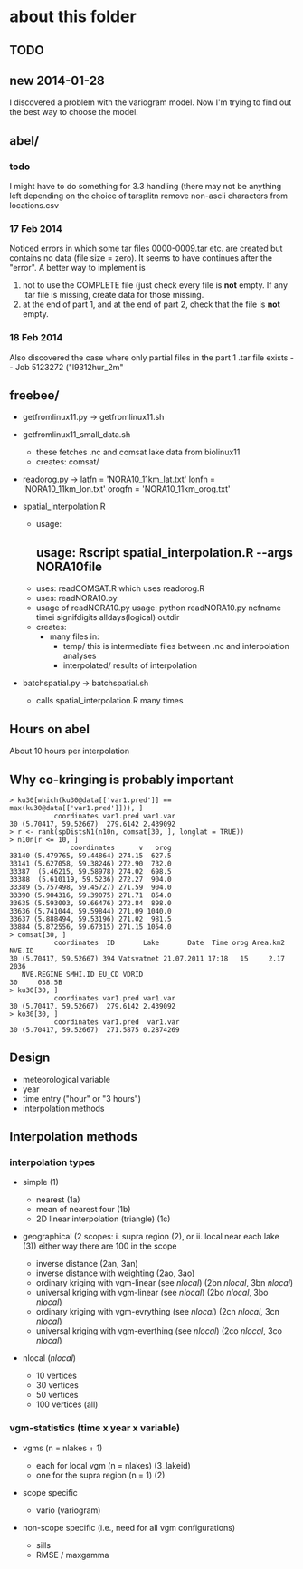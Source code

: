 about this folder
=================

TODO
----

## new 2014-01-28
I discovered a problem with the variogram model. Now I'm trying to find out the best way to choose the model. 

abel/
----

### todo


I might have to do something for 3.3 handling (there may not be anything left depending on the choice of tarsplitn
remove non-ascii characters from locations.csv

### 17 Feb 2014

Noticed errors in which some tar files 0000-0009.tar etc. are created but contains no data (file size = zero). It seems to have continues after the "error". A better way to implement is 

1. not to use the COMPLETE file (just check every file is __not__ empty. If any .tar file is missing, create data for those missing. 
2. at the end of part 1, and at the end of part 2, check that the file is __not__ empty. 

### 18 Feb 2014

Also discovered the case where only partial files in the part 1 .tar file exists -- Job 5123272 ("l9312hur_2m"


freebee/
--------


- getfromlinux11.py -> getfromlinux11.sh
- getfromlinux11_small_data.sh
  - these fetches .nc and comsat lake data from biolinux11
  - creates:
    comsat/

- readorog.py -> 
    latfn = 'NORA10_11km_lat.txt'
    lonfn = 'NORA10_11km_lon.txt'
    orogfn = 'NORA10_11km_orog.txt'
- spatial_interpolation.R
  - usage: 
    ## usage: Rscript spatial_interpolation.R --args NORA10file
  - uses:
    readCOMSAT.R which uses readorog.R
  - uses:
    readNORA10.py
  - usage of readNORA10.py
    usage: python readNORA10.py ncfname timei signifdigits alldays(logical) outdir
  - creates:
    - many files in:
       - temp/ this is intermediate files between .nc and interpolation analyses
       - interpolated/ results of interpolation

- batchspatial.py -> batchspatial.sh
  - calls spatial_interpolation.R many times

Hours on abel
-------------
About 10 hours per interpolation

Why co-kringing is probably important
-------------

```
> ku30[which(ku30@data[['var1.pred']] == max(ku30@data[['var1.pred']])), ]
           coordinates var1.pred var1.var
30 (5.70417, 59.52667)  279.6142 2.439092
> r <- rank(spDistsN1(n10n, comsat[30, ], longlat = TRUE))
> n10n[r <= 10, ]
               coordinates      v   orog
33140 (5.479765, 59.44864) 274.15  627.5
33141 (5.627058, 59.38246) 272.90  732.0
33387  (5.46215, 59.58978) 274.02  698.5
33388  (5.610119, 59.5236) 272.27  904.0
33389 (5.757498, 59.45727) 271.59  904.0
33390 (5.904316, 59.39075) 271.71  854.0
33635 (5.593003, 59.66476) 272.84  898.0
33636 (5.741044, 59.59844) 271.09 1040.0
33637 (5.888494, 59.53196) 271.02  981.5
33884 (5.872556, 59.67315) 271.15 1054.0
> comsat[30, ]
           coordinates  ID       Lake       Date  Time orog Area.km2 NVE.ID
30 (5.70417, 59.52667) 394 Vatsvatnet 21.07.2011 17:18   15     2.17   2036
   NVE.REGINE SMHI.ID EU_CD VDRID
30     038.5B                    
> ku30[30, ]
           coordinates var1.pred var1.var
30 (5.70417, 59.52667)  279.6142 2.439092
> ko30[30, ]
           coordinates var1.pred  var1.var
30 (5.70417, 59.52667)  271.5875 0.2874269
```

Design
------

- meteorological variable
- year
- time entry ("hour" or "3 hours")
- interpolation methods

Interpolation methods
-------------

### interpolation types

- simple (1)
  - nearest (1a)
  - mean of nearest four (1b)
  - 2D linear interpolation (triangle) (1c)

- geographical (2 scopes: i. supra region (2), or ii. local near each lake (3)) either way there are 100 in the scope 
  - inverse distance (2an, 3an)
  - inverse distance with weighting (2ao, 3ao)
  - ordinary kriging with vgm-linear (see *nlocal*) (2bn *nlocal*, 3bn *nlocal*)
  - universal kriging with vgm-linear (see *nlocal*) (2bo *nlocal*, 3bo *nlocal*)
  - ordinary kriging with vgm-evrything (see *nlocal*) (2cn *nlocal*, 3cn *nlocal*)
  - universal kriging with vgm-everthing (see *nlocal*) (2co *nlocal*, 3co *nlocal*)

- nlocal (*nlocal*)
  - 10 vertices
  - 30 vertices
  - 50 vertices
  - 100 vertices (all)

### vgm-statistics (time x year x variable)

- vgms (n = nlakes + 1)
  - each for local vgm (n = nlakes) (3_lakeid)
  - one for the supra region (n = 1) (2)

- scope specific
  - vario (variogram)

- non-scope specific (i.e., need for all vgm configurations)
  - sills
  - RMSE / maxgamma

